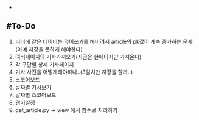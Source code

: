 -
#To-Do
-
1. 디비에 같은 데이터는 덮어쓰기를 해버려서 article의 pk값이 계속 증가하는 문제(아예 저장을 못하게 해야한다)
2. 여러페이지의 기사가져오기(지금은 한페이지만 가져온다)
3. 각 구단별 상세 기사페이지
4. 기사 사진을 어떻게해야하나..(3일치만 저장을 할까..)
5. 스코어보드
6. 날짜별 기사보기
7. 날짜별 스코어보드
8. 경기일정
9. get_article.py -> view 에서 함수로 처리하기